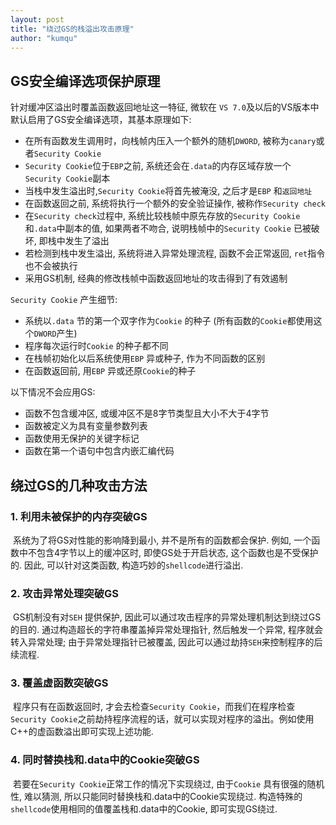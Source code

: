 ```yaml
---
layout: post
title: "绕过GS的栈溢出攻击原理"
author: "kumqu"
---
```


## GS安全编译选项保护原理 

针对缓冲区溢出时覆盖函数返回地址这一特征, 微软在 `VS 7.0`及以后的VS版本中默认启用了GS安全编译选项，其基本原理如下: 

- 在所有函数发生调用时，向栈帧内压入一个额外的随机`DWORD`, 被称为`canary`或者`Security Cookie`
- `Security Cookie`位于`EBP`之前, 系统还会在`.data`的内存区域存放一个`Security Cookie`副本
- 当栈中发生溢出时,`Security Cookie`将首先被淹没, 之后才是`EBP` 和`返回地址`
- 在函数返回之前, 系统将执行一个额外的安全验证操作, 被称作`Security check`
- 在`Security check`过程中, 系统比较栈帧中原先存放的`Security Cookie`和`.data`中副本的值, 如果两者不吻合, 说明栈帧中的`Security Cookie` 已被破坏, 即栈中发生了溢出
- 若检测到栈中发生溢出, 系统将进入异常处理流程, 函数不会正常返回, `ret`指令也不会被执行
- 采用GS机制, 经典的修改栈帧中函数返回地址的攻击得到了有效遏制

`Security Cookie` 产生细节: 

* 系统以`.data` 节的第一个双字作为`Cookie` 的种子 (所有函数的`Cookie`都使用这个`DWORD`产生) 
* 程序每次运行时`Cookie` 的种子都不同
* 在栈帧初始化以后系统使用`EBP` 异或种子, 作为不同函数的区别
* 在函数返回前, 用`EBP` 异或还原`Cookie`的种子

以下情况不会应用GS: 

- 函数不包含缓冲区, 或缓冲区不是8字节类型且大小不大于4字节
- 函数被定义为具有变量参数列表
- 函数使用无保护的关键字标记
- 函数在第一个语句中包含内嵌汇编代码

## 绕过GS的几种攻击方法

###  1. 利用未被保护的内存突破GS

​	系统为了将GS对性能的影响降到最小, 并不是所有的函数都会保护. 例如, 一个函数中不包含4字节以上的缓冲区时, 即使GS处于开启状态, 这个函数也是不受保护的. 因此, 可以针对这类函数, 构造巧妙的`shellcode`进行溢出.

### 2. 攻击异常处理突破GS

​	GS机制没有对`SEH` 提供保护, 因此可以通过攻击程序的异常处理机制达到绕过GS的目的. 通过构造超长的字符串覆盖掉异常处理指针, 然后触发一个异常, 程序就会转入异常处理; 由于异常处理指针已被覆盖, 因此可以通过劫持`SEH`来控制程序的后续流程. 

### 3. 覆盖虚函数突破GS

​	程序只有在函数返回时, 才会去检查`Security Cookie`，而我们在程序检查`Security Cookie`之前劫持程序流程的话，就可以实现对程序的溢出。例如使用C++的虚函数溢出即可实现上述功能.
  
### 4. 同时替换栈和.data中的Cookie突破GS

​	若要在`Security Cookie`正常工作的情况下实现绕过, 由于`Cookie` 具有很强的随机性, 难以猜测, 所以只能同时替换栈和.data中的Cookie实现绕过. 构造特殊的`shellcode`使用相同的值覆盖栈和.data中的Cookie, 即可实现GS绕过.
